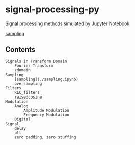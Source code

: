 # signal-processing-py
Signal processing methods simulated by Jupyter Notebook

[sampling](./sampling.ipynb)

## Contents 

    Signals in Transform Domain
        Fourier Transform
        zdomain
    Sampling
        [sampling](./sampling.ipynb)
        oversampling
    Filters
        RLC_filters
        raisedcosine
    Modulation
        Analog
            Amplitude Modulation
            Frequency Modulation
        Digital
    Signal
        delay
        pll
        zero padding, zero stuffing
